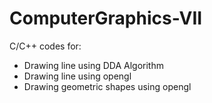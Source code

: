 # ComputerGraphics-VII
C/C++ codes for:
- Drawing line using DDA Algorithm
- Drawing line using opengl
- Drawing geometric shapes using opengl
